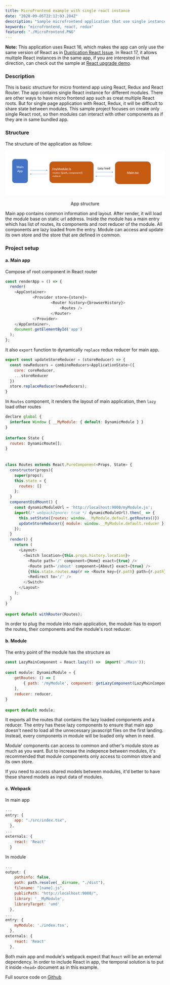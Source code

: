 ```yaml
---
title: MicroFrontend example with single react instance
date: "2020-09-05T22:12:03.284Z"
description: "Sample microfrontend application that use single instance of React"
keywords: "microfrontend, react, redux"
featured: "./MicroFrontend.PNG"
---
```


**Note:** This application uses React 16, which makes the app can only use the same version of React as in [Duplication React Issue](https://reactjs.org/warnings/invalid-hook-call-warning.html#duplicate-react). In React 17, it allows multiple React instances in the same app, if you are interested in that direction, can check out the sample at [React upgrade demo](https://github.com/reactjs/react-gradual-upgrade-demo).

### Description

This is basic structure for micro frontend app using React, Redux and React Router. The app contains single React instance for different modules. There are other ways to have micro frontend app such as creat multiple React roots. But for single page application with React, Redux, it will be difficult to share state between modules. This sample project focuses on create only single React root, so then modules can interact with other components as if they are in same bundled app. 

### Structure
The structure of the application as follow:

 ![MicroFrontdent](./MicroFrontend.PNG)
 <center>App structure</center>

Main app contains common information and layout. After render, it will load the module base on static url address.
Inside the module has a main entry which has list of routes, its components and root reducer of the module. All components are lazy loaded from the entry.
Module can access and update its own store and the store that are defined in common.

### Project setup

#### a. Main app
Compose of root component in React router
```js
const renderApp = () => {
  render(
    <AppContainer>
            <Provider store={store}>
                    <Router history={browserHistory}>
                        <Routes />
                    </Router>
            </Provider>
    </AppContainer>,
    document.getElementById('app')
  );
};
```
It also `export` function to dynamically `replace` redux reducer for main app.

```js
export const updateStoreReducer = (storeReducer) => {
  const newReducers = combineReducers<ApplicationState>({
    core: coreReducer,
    ...storeReducer
  })
  store.replaceReducer(newReducers);
}
```

In `Routes` component, it renders the layout of main application, then `lazy` load other routes

```js
declare global {
  interface Window { __MyModule: { default: DynamicModule } }
}

interface State {
  routes: DynamicRoute[];
}


class Routes extends React.PureComponent<Props, State> {
  constructor(props){
    super(props);
    this.state = {
      routes: []
    };
  }
  componentDidMount() {
    const dynamicModuleUrl = 'http://localhost:9000/myModule.js';
    import(/* webpackIgnore: true */ dynamicModuleUrl).then(_ => {
      this.setState({routes: window.__MyModule.default.getRoutes()})
      updateStoreReducer({ module: window.__MyModule.default.reducer });
    });
  }
  render() {
    return (
      <Layout>
        <Switch location={this.props.history.location}>
          <Route path='/' component={Home} exact={true} />
          <Route path='/about' component={About} exact={true} />
          {this.state.routes.map(r => <Route key={r.path} path={r.path} component={r.component} exact={true} />)}
          <Redirect to='/' />
        </Switch>
      </Layout>
    );
  }
}

export default withRouter(Routes);
```

In order to plug the module into main application, the module has to export the routes, their components and the module's root reducer.

#### b. Module
The entry point of the module has the structure as 

```js
const LazyMainComponent = React.lazy(() =>  import('./Main'));

const module: DynamicModule = {
    getRoutes: () => [
        { path: '/myModule', component: getLazyComponent(LazyMainComponent) }
    ],
    reducer: reducer,
}

export default module;
```

It exports all the routes that contains the lazy loaded components and a reducer. The entry has these lazy components to ensure that main app doesn't need to load all the unnecessary javascript files on the first landing. Instead, every components in module will be loaded only when in need. 

Module' components can access to common and other's module store as much as you want. But to increase the indepence between modules, it's recommended that module components only access to common store and its own store.

If you need to access shared models between modules, it'd better to have these shared models as input data of modules. 

#### c. Webpack

In main app

```js
...
entry: {
    app: "./src/index.tsx",
  },
...
externals: {
    react: 'React'
  }
```

In module

```js
...
output: {
    pathinfo: false,
    path: path.resolve(__dirname, "./dist"),
    filename: "[name].js",
    publicPath: "http://localhost:9000/",
    library: '__MyModule',
    libraryTarget: 'umd'
  },
...
entry: {
    myModule: './index.tsx',
  },
externals: {
    react: 'React'
  },
```

Both main app and module's webpack expect that `React` will be an external dependency. In order to include React in app, the temporal solution is to put it inside `<head>` document as in this example.

Full source code on [Github](https://github.com/thangle89/microfrontend)
